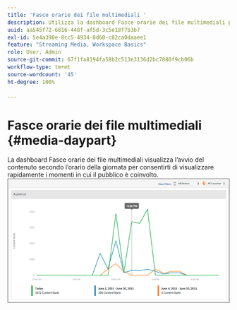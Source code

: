 ```yaml
---
title: 'Fasce orarie dei file multimediali '
description: Utilizza la dashboard Fasce orarie dei file multimediali per visualizzare l’avvio del contenuto secondo l'orario della giornata e analizzare i momenti in cui il pubblico è coinvolto.
uuid: aa545f72-6816-448f-af5d-3c5e18f7b3b7
exl-id: 5e4a390e-8cc5-4934-8d60-c82ca0daaee1
feature: "Streaming Media, Workspace Basics"
role: User, Admin
source-git-commit: 67f1fa8194fa58b2c513e3136d2bc7880f9cb06b
workflow-type: tm+mt
source-wordcount: '45'
ht-degree: 100%

---
```


# Fasce orarie dei file multimediali {#media-daypart}

La dashboard Fasce orarie dei file multimediali visualizza l’avvio del contenuto secondo l’orario della giornata per consentirti di visualizzare rapidamente i momenti in cui il pubblico è coinvolto.![](assets/video-daypart-report.png)
